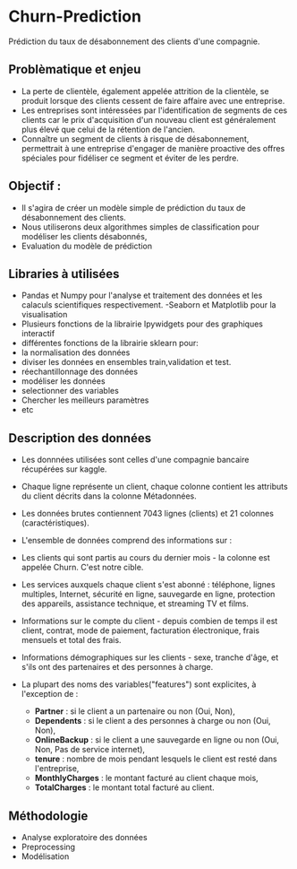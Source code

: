 # Churn-Prediction
 Prédiction du taux de désabonnement des clients d'une compagnie.
## Problèmatique et enjeu
- La perte de clientèle, également appelée attrition de la clientèle, se produit lorsque des clients cessent de faire affaire avec une entreprise. 
- Les entreprises sont intéressées par l'identification de segments de ces clients car le prix d'acquisition d'un nouveau client est généralement plus élevé que celui de la rétention de l'ancien. 
- Connaître un segment de clients à risque de désabonnement, permettrait à une entreprise d'engager de manière proactive des offres spéciales pour fidéliser ce segment et éviter de les perdre. 

## Objectif :
- Il s'agira de créer un modèle simple de prédiction du taux de désabonnement des clients. 
- Nous utiliserons deux algorithmes simples  de classification pour modéliser les clients désabonnés, 
- Evaluation du modèle de prédiction

## Libraries à utilisées
- Pandas et Numpy pour l'analyse et traitement des données et les calaculs scientifiques respectivement.
-Seaborn et Matplotlib pour la visualisation
- Plusieurs fonctions de la librairie Ipywidgets pour des graphiques interactif
- différentes fonctions de la librairie sklearn pour: 
 - la normalisation des données
 - diviser les données en ensembles train,validation et test.
 - réechantillonnage des données
 - modéliser les données
 - selectionner des variables
 - Chercher les meilleurs paramètres
 - etc
## Description des données
- Les donnnées utilisées sont celles d'une compagnie bancaire récupérées sur kaggle.
- Chaque ligne représente un client, chaque colonne contient les attributs du client décrits dans la colonne Métadonnées.
- Les données brutes contiennent 7043 lignes (clients) et 21 colonnes (caractéristiques).

- L'ensemble de données comprend des informations sur :

 - Les clients qui sont partis au cours du dernier mois - la colonne est appelée Churn. C'est notre cible.
 - Les services auxquels chaque client s'est abonné : téléphone, lignes multiples, Internet, sécurité en ligne, sauvegarde en ligne, protection des appareils, assistance technique, et streaming TV et films.
 - Informations sur le compte du client - depuis combien de temps il est client, contrat, mode de paiement, facturation électronique, frais mensuels et total des frais.
 - Informations démographiques sur les clients - sexe, tranche d'âge, et s'ils ont des partenaires et des personnes à charge.

- La plupart des noms des variables("features") sont explicites, à l'exception de :
  - **Partner** : si le client a un partenaire ou non (Oui, Non),
  - **Dependents** : si le client a des personnes à charge ou non (Oui, Non),
  - **OnlineBackup** : si le client a une sauvegarde en ligne ou non (Oui, Non, Pas de service internet),
  - **tenure** : nombre de mois pendant lesquels le client est resté dans l'entreprise,
  - **MonthlyCharges** : le montant facturé au client chaque mois,
  - **TotalCharges** : le montant total facturé au client.

## Méthodologie
- Analyse exploratoire des données
- Preprocessing
- Modélisation
